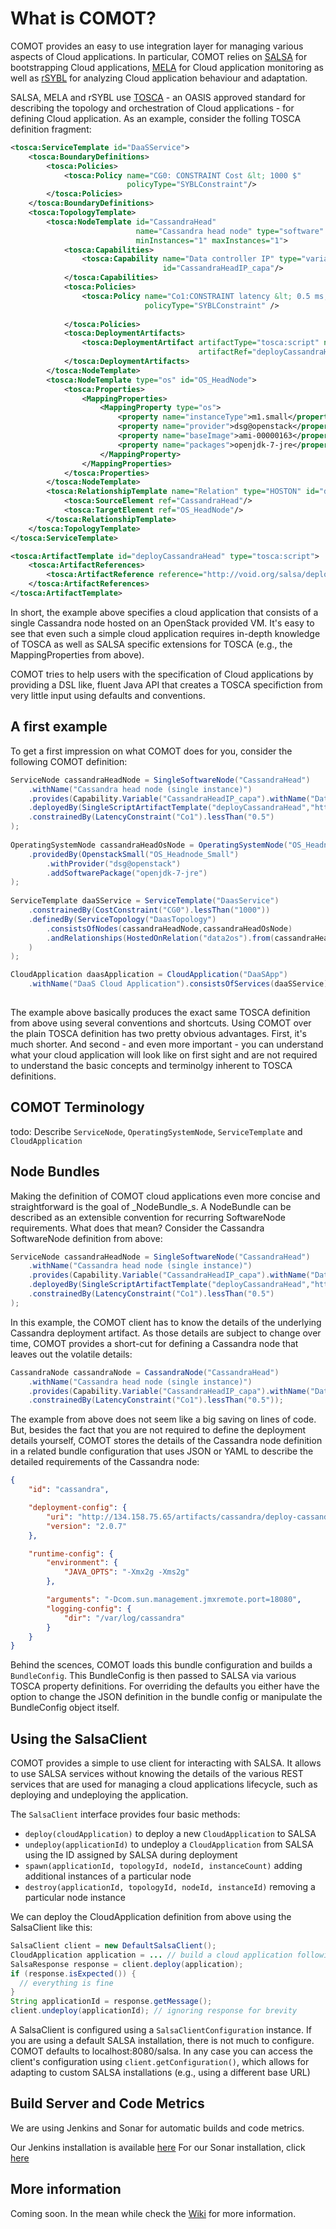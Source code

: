 # What is COMOT?

COMOT provides an easy to use integration layer for managing various aspects of Cloud applications. In particular, COMOT relies on [SALSA](https://github.com/tuwiendsg/SALSA) for bootstrapping Cloud applications, [MELA](https://github.com/tuwiendsg/MELA) for Cloud application monitoring as well as [rSYBL](https://github.com/tuwiendsg/SALSA) for analyzing Cloud application behaviour and adaptation.

SALSA, MELA and rSYBL use [TOSCA](https://www.oasis-open.org/committees/tc_home.php?wg_abbrev=tosca) - an OASIS approved standard for describing the topology and orchestration of Cloud applications - for defining Cloud application. As an example, consider the folling TOSCA definition fragment:

```xml
<tosca:ServiceTemplate id="DaaSService">
    <tosca:BoundaryDefinitions>
        <tosca:Policies>
            <tosca:Policy name="CG0: CONSTRAINT Cost &lt; 1000 $"
                          policyType="SYBLConstraint"/>
        </tosca:Policies>
    </tosca:BoundaryDefinitions>
    <tosca:TopologyTemplate>
        <tosca:NodeTemplate id="CassandraHead"
                            name="Cassandra head node" type="software"
                            minInstances="1" maxInstances="1">
            <tosca:Capabilities>
                <tosca:Capability name="Data controller IP" type="variable"
                                  id="CassandraHeadIP_capa"/>
            </tosca:Capabilities>
            <tosca:Policies>
			    <tosca:Policy name="Co1:CONSTRAINT latency &lt; 0.5 ms;Co2:CONSTRAINT cpuUsage &lt; 83 %"
					          policyType="SYBLConstraint" />
					
	        </tosca:Policies>
            <tosca:DeploymentArtifacts>
                <tosca:DeploymentArtifact artifactType="tosca:script" name="Deployment script"
                                          artifactRef="deployCassandraHead"/>
            </tosca:DeploymentArtifacts>
        </tosca:NodeTemplate>
        <tosca:NodeTemplate type="os" id="OS_HeadNode">
            <tosca:Properties>
                <MappingProperties>
                    <MappingProperty type="os">
                        <property name="instanceType">m1.small</property>
                        <property name="provider">dsg@openstack</property>
                        <property name="baseImage">ami-00000163</property>
                        <property name="packages">openjdk-7-jre</property>
                    </MappingProperty>
                </MappingProperties>
            </tosca:Properties>
        </tosca:NodeTemplate>
        <tosca:RelationshipTemplate name="Relation" type="HOSTON" id="data2os">
            <tosca:SourceElement ref="CassandraHead"/>
            <tosca:TargetElement ref="OS_HeadNode"/>
        </tosca:RelationshipTemplate>
    </tosca:TopologyTemplate>
</tosca:ServiceTemplate>

<tosca:ArtifactTemplate id="deployCassandraHead" type="tosca:script">
    <tosca:ArtifactReferences>
        <tosca:ArtifactReference reference="http://void.org/salsa/deploy.sh"/>
    </tosca:ArtifactReferences>
</tosca:ArtifactTemplate>
```
        
In short, the example above specifies a cloud application that consists of a single Cassandra node hosted on an OpenStack provided VM. It's easy to see that even such a simple cloud application requires in-depth knowledge of TOSCA as well as SALSA specific extensions for TOSCA (e.g., the MappingProperties from above).

COMOT tries to help users with the specification of Cloud applications by providing a DSL like, fluent Java API that creates a TOSCA specifiction from very little input using defaults and conventions.  

## A first example

To get a first impression on what COMOT does for you, consider the following COMOT definition:


```java
ServiceNode cassandraHeadNode = SingleSoftwareNode("CassandraHead")
    .withName("Cassandra head node (single instance)")
    .provides(Capability.Variable("CassandraHeadIP_capa").withName("Data controller IP"))
    .deployedBy(SingleScriptArtifactTemplate("deployCassandraHead","http://void.org/salsa/deploy.sh"))
    .constrainedBy(LatencyConstraint("Co1").lessThan("0.5")
);
    
OperatingSystemNode cassandraHeadOsNode = OperatingSystemNode("OS_Headnode")
    .providedBy(OpenstackSmall("OS_Headnode_Small")
        .withProvider("dsg@openstack")
        .addSoftwarePackage("openjdk-7-jre")  
);    
    
ServiceTemplate daaSService = ServiceTemplate("DaasService")
    .constrainedBy(CostConstraint("CG0").lessThan("1000"))
    .definedBy(ServiceTopology("DaasTopology")
        .consistsOfNodes(cassandraHeadNode,cassandraHeadOsNode)
        .andRelationships(HostedOnRelation("data2os").from(cassandraHeadNode).to(cassandraHeadOsNode)
    )
);

CloudApplication daasApplication = CloudApplication("DaaSApp")
    .withName("DaaS Cloud Application").consistsOfServices(daaSService)
    
```

The example above basically produces the exact same TOSCA definition from above using several conventions and shortcuts. Using COMOT over the plain TOSCA definition has two pretty obvious advantages. First, it's much shorter. And second - and even more important - you can understand what your cloud application will look like on first sight and are not required to understand the basic concepts and terminolgy inherent to TOSCA definitions.

## COMOT Terminology

todo: Describe `ServiceNode`, `OperatingSystemNode`, `ServiceTemplate` and `CloudApplication`

## Node Bundles

Making the definition of COMOT cloud applications even more concise and straightforward is the goal of _NodeBundle_s. A NodeBundle can be described as an extensible convention for recurring SoftwareNode requirements. What does that mean? Consider the Cassandra SoftwareNode definition from above:

```java
ServiceNode cassandraHeadNode = SingleSoftwareNode("CassandraHead")
    .withName("Cassandra head node (single instance)")
    .provides(Capability.Variable("CassandraHeadIP_capa").withName("Data controller IP"))
    .deployedBy(SingleScriptArtifactTemplate("deployCassandraHead","http://void.org/salsa/deploy.sh"))
    .constrainedBy(LatencyConstraint("Co1").lessThan("0.5")
);
```

In this example, the COMOT client has to know the details of the underlying Cassandra deployment artifact. As those details are subject to change over time, COMOT provides a short-cut for defining a Cassandra node that leaves out the volatile details:

```java
CassandraNode cassandraNode = CassandraNode("CassandraHead")
    .withName("Cassandra head node (single instance)")
    .provides(Capability.Variable("CassandraHeadIP_capa").withName("Data controller IP"))
    .constrainedBy(LatencyConstraint("Co1").lessThan("0.5"));
```

The example from above does not seem like a big saving on lines of code. But, besides the fact that you are not required to define the deployment details yourself, COMOT stores the details of the Cassandra node definition in a related bundle configuration that uses JSON or YAML to describe the detailed requirements of the Cassandra node:

```json
{
    "id": "cassandra",

    "deployment-config": {
        "uri": "http://134.158.75.65/artifacts/cassandra/deploy-cassandra-node.sh",
        "version": "2.0.7"
    },

    "runtime-config": {
        "environment": {
            "JAVA_OPTS": "-Xmx2g -Xms2g"
        },

        "arguments": "-Dcom.sun.management.jmxremote.port=18080",
        "logging-config": {
            "dir": "/var/log/cassandra"
        }
    }
}
```
   
Behind the scences, COMOT loads this bundle configuration and builds a `BundleConfig`. This BundleConfig is then passed to SALSA via various TOSCA property definitions. For overriding the defaults you either have the option to change the JSON definition in the bundle config or manipulate the BundleConfig object itself. 
                

## Using the SalsaClient

COMOT provides a simple to use client for interacting with SALSA. It allows to use SALSA services without knowing the details of the various REST services that are used for managing a cloud applications lifecycle, such as deploying and undeploying the application. 

The `SalsaClient` interface provides four basic methods:

* `deploy(cloudApplication)` to deploy a new `CloudApplication` to SALSA
* `undeploy(applicationId)` to undeploy a `CloudApplication` from SALSA using the ID assigned by SALSA during deployment
* `spawn(applicationId, topologyId, nodeId, instanceCount)` adding additional instances of a particular node
* `destroy(applicationId, topologyId, nodeId, instanceId)` removing a particular node instance

We can deploy the CloudApplication definition from above using the SalsaClient like this:

```java
SalsaClient client = new DefaultSalsaClient();
CloudApplication application = ... // build a cloud application following the sample from above
SalsaResponse response = client.deploy(application);
if (response.isExpected()) {
  // everything is fine
}
String applicationId = response.getMessage();
client.undeploy(applicationId); // ignoring response for brevity
```

A SalsaClient is configured using a `SalsaClientConfiguration` instance. If you are using a default SALSA installation, there is not much to configure. COMOT defaults to localhost:8080/salsa. In any case you can access the client's configuration using `client.getConfiguration()`, which allows for adapting to custom SALSA installations (e.g., using a different base URL)


## Build Server and Code Metrics
We are using Jenkins and Sonar for automatic builds and code metrics.

Our Jenkins installation is available [here](http://jenkins.infosys.tuwien.ac.at/)
For our Sonar installation, click [here](http://sonar.infosys.tuwien.ac.at/)


## More information

Coming soon. In the mean while check the [Wiki](https://github.com/tuwiendsg/COMOT/wiki) for more information.
